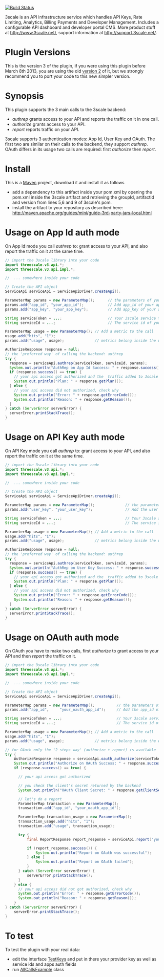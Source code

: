 [![Build Status](https://secure.travis-ci.org/3scale/3scale_ws_api_for_java.png?branch=master)](http://travis-ci.org/3scale/3scale_ws_api_for_java)

3scale is an API Infrastructure service which handles API Keys, Rate Limiting, Analytics, Billing Payments and Developer Management. Includes a configurable API dashboard and developer portal CMS. More product stuff at http://www.3scale.net/, support information at http://support.3scale.net/.

Plugin Versions
===============

This is the version 3 of the plugin, if you were using this plugin before March 8th 2013, you are using the old [version 2](https://github.com/3scale/3scale_ws_api_for_java/tree/v2) of it, but we strongly recommend you to port your code to this new simpler version.

Synopsis
========

This plugin supports the 3 main calls to the 3scale backend:

- *authrep* grants access to your API and reports the traffic on it in one call.
- *authorize* grants access to your API.
- *report* reports traffic on your API.

3scale supports 3 authentication modes: App Id, User Key and OAuth. The first two are similar on their calls to the backend, they support *authrep*. OAuth differs in its usage two calls are required: first *authorize* then *report*.

Install
=======

This is a [Maven](http://maven.apache.org/) project, download it and install it as follows
- add a dependency to this artifact inside your pom.xml by opening the pom.xml inside the 3scale artifact and retrieving the groupId, artifactid and version from lines 5,6 and 9 of 3scale's pom.
- install the artifact to your repository as described here:
http://maven.apache.org/guides/mini/guide-3rd-party-jars-local.html


Usage on App Id auth mode
=========================

On App Id mode you call *authrep* to: grant access to your API, and also report the traffic on it at the same time.

```java
// import the 3scale library into your code
import threescale.v3.api.*;
import threescale.v3.api.impl.*;

//  ... somewhere inside your code

// Create the API object
ServiceApi serviceApi = ServiceApiDriver.createApi();

ParameterMap params = new ParameterMap();      // the parameters of your call
params.add("app_id", "your_app_id");           // Add app_id of your application for authorization
params.add("app_key", "your_app_key");         // Add app_key of your application for authorization

String serviceToken = ...;                     // Your 3scale service token
String serviceId = ...;                        // The service id of your application

ParameterMap usage = new ParameterMap(); // Add a metric to the call
usage.add("hits", "1");
params.add("usage", usage);              // metrics belong inside the usage parameter

AuthorizeResponse response = null;
// the 'preferred way' of calling the backend: authrep
try {
  response = serviceApi.authrep(serviceToken, serviceId, params);
  System.out.println("AuthRep on App Id Success: " + response.success());
  if (response.success() == true) {
    // your api access got authorized and the  traffic added to 3scale backend
    System.out.println("Plan: " + response.getPlan());
  } else {
    // your api access did not authorized, check why
    System.out.println("Error: " + response.getErrorCode());
    System.out.println("Reason: " + response.getReason());
  }
} catch (ServerError serverError) {
  serverError.printStackTrace();
}
```

Usage on API Key auth mode
==========================

On API Key mode you call *authrep* to: grant access to your API, and also report the traffic on it at the same time.

```java
// import the 3scale library into your code
import threescale.v3.api.*;
import threescale.v3.api.impl.*;

//  ... somewhere inside your code

// Create the API object
ServiceApi serviceApi = ServiceApiDriver.createApi();

ParameterMap params = new ParameterMap();              // the parameters of your call
params.add("user_key", "your_user_key");               // Add the user key of your application for authorization

String serviceToken = ...;                             // Your 3scale service token
String serviceId = ...;                                // The service id for your user key

ParameterMap usage = new ParameterMap(); // Add a metric to the call
usage.add("hits", "1");
params.add("usage", usage);              // metrics belong inside the usage parameter

AuthorizeResponse response = null;
// the 'preferred way' of calling the backend: authrep
try {
  response = serviceApi.authrep(serviceToken, serviceId, params);
  System.out.println("AuthRep on User Key Success: " + response.success());
  if (response.success() == true) {
    // your api access got authorized and the  traffic added to 3scale backend
    System.out.println("Plan: " + response.getPlan());
  } else {
    // your api access did not authorized, check why
    System.out.println("Error: " + response.getErrorCode());
    System.out.println("Reason: " + response.getReason());
  }
} catch (ServerError serverError) {
  serverError.printStackTrace();
}
```

Usage on OAuth auth mode
==========================

On OAuth you have to make two calls, first *authorize* to grant access to your API and then *report* the traffic on it.

```java
// import the 3scale library into your code
import threescale.v3.api.*;
import threescale.v3.api.impl.*;

//  ... somewhere inside your code

// Create the API object
ServiceApi serviceApi = ServiceApiDriver.createApi();

ParameterMap params = new ParameterMap();          // the parameters of your call
params.add("app_id",     "your_oauth_app_id");     // Add the app_id of your application for authorization

String serviceToken = ...;                         // Your 3scale service token
String serviceId = ...;                            // The service id of your application

ParameterMap usage = new ParameterMap(); // Add a metric to the call
usage.add("hits", "1");
params.add("usage", usage);              // metrics belong inside the usage parameter

// for OAuth only the '2 steps way' (authorize + report) is available
try {
    AuthorizeResponse response = serviceApi.oauth_authorize(serviceToken, serviceId, params);         // Perform OAuth authorize
    System.out.println("Authorize on OAuth Success: " + response.success());
    if (response.success() == true) {

      // your api access got authorized

      // you check the client's secret returned by the backend
      System.out.println("OAuth Client Secret: " + response.getClientSecret());

      // let's do a report
      ParameterMap transaction = new ParameterMap();
      transaction.add("app_id", "your_oauth_app_id");

      ParameterMap transaction_usage = new ParameterMap();
      transaction_usage.add("hits", "1");
      transaction.add("usage", transaction_usage);

      try {
          final ReportResponse report_response = serviceApi.report("your_oauth_service_id", transaction);

          if (report_response.success()) {
              System.out.println("Report on OAuth was successful");
          } else {
              System.out.println("Report on OAuth failed");
          }
      } catch (ServerError serverError) {
          serverError.printStackTrace();
      }
    } else {
      // your api access did not got authorized, check why
      System.out.println("Error: " + response.getErrorCode());
      System.out.println("Reason: " + response.getReason());
    }
} catch (ServerError serverError) {
    serverError.printStackTrace();
}
```

To test
=======

To test the plugin with your real data:
- edit the interface [TestKeys](https://github.com/3scale/3scale_ws_api_for_java/blob/master/src/main/java/threescale/v3/api/example/TestKeys.java) and put in there your provider key as well as service ids and apps auth fields
- run [AllCallsExample](https://github.com/3scale/3scale_ws_api_for_java/blob/master/src/main/java/threescale/v3/api/example/AllCallsExample.java) class
